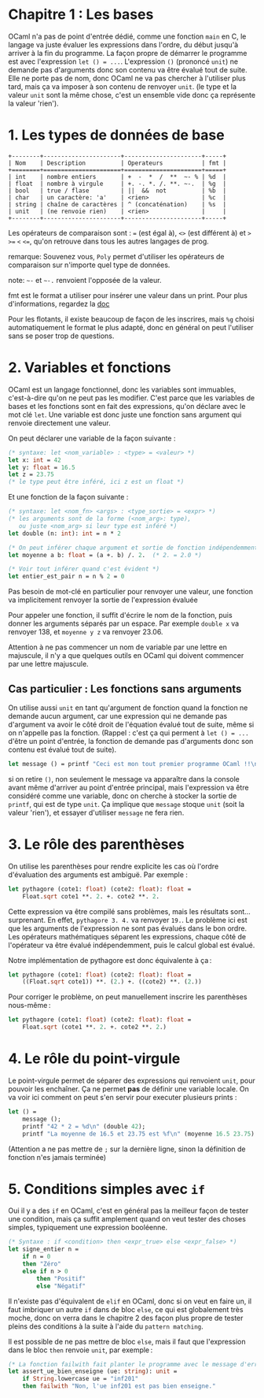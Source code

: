 # Chapitre 1 : Les bases

OCaml n'a pas de point d'entrée dédié, comme une fonction `main` en C, le langage
va juste évaluer les expressions dans l'ordre, du début jusqu'à arriver à la fin
du programme. La façon propre de démarrer le programme est avec l'expression
`let () = ...`. L'expression `()` (prononcé `unit`) ne demande pas d'arguments
donc son contenu va être évalué tout de suite. Elle ne porte pas de nom, donc
OCaml ne va pas chercher à l'utiliser plus tard, mais ça va imposer à son contenu
de renvoyer `unit`. (le type et la valeur `unit` sont la même chose, c'est un
ensemble vide donc ça représente la valeur 'rien').

# 1. Les types de données de base

```
+--------+----------------------+----------------------+-----+
| Nom    | Description          | Operateurs           | fmt |
+========+======================+======================+=====+
| int    | nombre entiers       | +  -  *  /  **  ~- % | %d  |
| float  | nombre à virgule     | +. -. *. /. **. ~-.  | %g  |
| bool   | true / flase         | ||  &&  not          | %b  |
| char   | un caractère: 'a'    | <rien>               | %c  |
| string | chaîne de caractères | ^ (concaténation)    | %s  |
| unit   | (ne renvoie rien)    | <rien>               |     |
+--------+----------------------+----------------------+-----+
```

Les opérateurs de comparaison sont : `=` (est égal à), `<>` (est différent à)
et `>` `>=` `<` `<=`, qu'on retrouve dans tous les autres langages de prog.

remarque: Souvenez vous, `Poly` permet d'utiliser les opérateurs de comparaison
sur n'importe quel type de données.

note: `~-` et `~-.` renvoient l'opposée de la valeur.

fmt est le format a utiliser pour insérer une valeur dans un print. Pour plus
d'informations, regardez la [doc](https://ocaml.janestreet.com/ocaml-core/v0.13/doc/base/Base/Printf/index.html)

Pour les flotants, il existe beaucoup de façon de les inscrires, mais `%g` choisi
automatiquement le format le plus adapté, donc en général on peut l'utiliser sans
se poser trop de questions.

# 2. Variables et fonctions

OCaml est un langage fonctionnel, donc les variables sont immuables, c'est-à-dire
qu'on ne peut pas les modifier. C'est parce que les variables de bases et les
fonctions sont en fait des expressions, qu'on déclare avec le mot clé `let`. Une
variable est donc juste une fonction sans argument qui renvoie directement une valeur.

On peut déclarer une variable de la façon suivante :

```ocaml
(* syntaxe: let <nom_variable> : <type> = <valeur> *)
let x: int = 42
let y: float = 16.5
let z = 23.75
(* le type peut être inféré, ici z est un float *)
```

Et une fonction de la façon suivante :

```ocaml
(* syntaxe: let <nom_fn> <args> : <type_sortie> = <expr> *)
(* les arguments sont de la forme (<nom_arg>: type),
   ou juste <nom_arg> si leur type est inféré *)
let double (n: int): int = n * 2

(* On peut inférer chaque argument et sortie de fonction indépendemment *)
let moyenne a b: float = (a +. b) /. 2.  (* 2. = 2.0 *)

(* Voir tout inférer quand c'est évident *)
let entier_est_pair n = n % 2 = 0
```

Pas besoin de mot-clé en particulier pour renvoyer une valeur, une fonction va
implicitement renvoyer la sortie de l'expression évaluée

Pour appeler une fonction, il suffit d'écrire le nom de la fonction, puis donner
les arguments séparés par un espace. Par exemple `double x` va renvoyer 138, et
`moyenne y z` va renvoyer 23.06.

Attention à ne pas commencer un nom de variable par une lettre en majuscule, il
n'y a que quelques outils en OCaml qui doivent commencer par une lettre majuscule.

## Cas particulier : Les fonctions sans arguments

On utilise aussi `unit` en tant qu'argument de fonction quand la fonction ne demande
aucun argument, car une expression qui ne demande pas d'argument va avoir le côté
droit de l'équation évalué tout de suite, même si on n'appelle pas la fonction.
(Rappel : c'est ça qui perment à `let () = ...` d'être un point d'entrée, la
fonction de demande pas d'arguments donc son contenu est évalué tout de suite).

```ocaml
let message () = printf "Ceci est mon tout premier programme OCaml !!\n"
```

si on retire `()`, non seulement le message va apparaître dans la console avant
même d'arriver au point d'entrée principal, mais l'expression va être considéré
comme une variable, donc on cherche à stocker la sortie de `printf`, qui est de
type `unit`. Ça implique que `message` stoque `unit` (soit la valeur 'rien'), et
essayer d'utiliser `message` ne fera rien.

# 3. Le rôle des parenthèses

On utilise les parenthèses pour rendre explicite les cas où l'ordre d'évaluation
des arguments est ambiguë. Par exemple :

```ocaml
let pythagore (cote1: float) (cote2: float): float =
	Float.sqrt cote1 **. 2. +. cote2 **. 2.
```

Cette expression va être compilé sans problèmes, mais les résultats sont… surprenant.
En effet, `pythagore 3. 4.` va renvoyer `19.`. Le problème ici est que les arguments
de l'expression ne sont pas évalués dans le bon ordre. Les opérateurs mathématiques
séparent les expressions, chaque côté de l'opérateur va être évalué indépendemment,
puis le calcul global est évalué.

Notre implémentation de pythagore est donc équivalente à ça :

```ocaml
let pythagore (cote1: float) (cote2: float): float =
	((Float.sqrt cote1)) **. (2.) +. ((cote2) **. (2.))
```

Pour corriger le problème, on peut manuellement inscrire les parenthèses nous-même :

```ocaml
let pythagore (cote1: float) (cote2: float): float =
	Float.sqrt (cote1 **. 2. +. cote2 **. 2.)
```

# 4. Le rôle du point-virgule

Le point-virgule permet de séparer des expressions qui renvoient `unit`, pour
pouvoir les enchaîner. Ça ne permet **pas** de définir une variable locale.
On va voir ici comment on peut s'en servir pour executer plusieurs prints :

```ocaml
let () =
	message ();
	printf "42 * 2 = %d\n" (double 42);
	printf "La moyenne de 16.5 et 23.75 est %f\n" (moyenne 16.5 23.75)
```

(Attention a ne pas mettre de `;` sur la dernière ligne, sinon la définition de
fonction n'es jamais terminée)

# 5. Conditions simples avec `if`

Oui il y a des `if` en OCaml, c'est en général pas la meilleur façon de tester
une condition, mais ça suffit amplement quand on veut tester des choses simples,
typiquement une expression booléenne.

```ocaml
(* Syntaxe : if <condition> then <expr_true> else <expr_false> *)
let signe_entier n =
    if n = 0
    then "Zéro"
    else if n > 0
        then "Positif"
        else "Négatif"
```

Il n'existe pas d'équivalent de `elif` en OCaml, donc si on veut en faire un, il
faut imbriquer un autre `if` dans de bloc `else`, ce qui est globalement très
moche, donc on verra dans le chapitre 2 des façon plus propre de tester pleins
des conditions à la suite à l'aide du `pattern matching`.

Il est possible de ne pas mettre de bloc `else`, mais il faut que l'expression
dans le bloc `then` renvoie `unit`, par exemple :

```ocaml
(* La fonction failwith fait planter le programme avec le message d'erreur donné *)
let assert_ue_bien_enseigne (ue: string): unit =
    if String.lowercase ue = "inf201"
    then failwith "Non, l'ue inf201 est pas bien enseigne."

```
